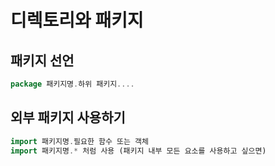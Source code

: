 # 디렉토리와 패키지

## 패키지 선언 

```kotlin
package 패키지명.하위 패키지....
```

## 외부 패키지 사용하기

```kotlin
import 패키지명.필요한 함수 또는 객체
import 패키지명.* 처럼 사용 (패키지 내부 모든 요소를 사용하고 싶으면)
```